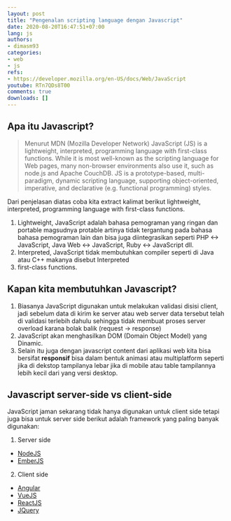 ```yaml
---
layout: post
title: "Pengenalan scripting language dengan Javascript"
date: 2020-08-20T16:47:51+07:00
lang: js
authors:
- dimasm93
categories:
- web
- js
refs: 
- https://developer.mozilla.org/en-US/docs/Web/JavaScript
youtube: RTn7QDs8T00
comments: true
downloads: []
---
```


## Apa itu Javascript?

> Menurut MDN (Mozilla Developer Network) JavaScript (JS) is a lightweight, interpreted, programming language with first-class functions. While it is most well-known as the scripting language for Web pages, many non-browser environments also use it, such as node.js and Apache CouchDB. JS is a prototype-based, multi-paradigm, dynamic scripting language, supporting object-oriented, imperative, and declarative (e.g. functional programming) styles.

Dari penjelasan diatas coba kita extract kalimat berikut lightweight, interpreted, programming language with first-class functions.

1. Lightweight, JavaScript adalah bahasa pemograman yang ringan dan portable magsudnya protable artinya tidak tergantung pada bahasa bahasa pemograman lain dan bisa juga diintegrasikan seperti PHP <-> JavaScript, Java Web <-> JavaScript, Ruby <-> JavaScript dll.
2. Interpreted, JavaScript tidak membutuhkan compiler seperti di Java atau C++ makanya disebut Interpreted
3. first-class functions.

## Kapan kita membutuhkan Javascript?

1. Biasanya JavaScript digunakan untuk melakukan validasi disisi client, jadi sebelum data di kirim ke server atau web server data tersebut telah di validasi terlebih dahulu sehingga tidak membuat proses server overload karana bolak balik (request -> response)
2. JavaScript akan menghasilkan DOM (Domain Object Model) yang Dinamic.
3. Selain itu juga dengan javascript content dari aplikasi web kita bisa bersifat **responsif** bisa dalam bentuk animasi atau multiplatform seperti jika di dekstop tampilanya lebar jika di mobile atau table tampilannya lebih kecil dari yang versi desktop.

## Javascript server-side vs client-side

JavaScript jaman sekarang tidak hanya digunakan untuk client side tetapi juga bisa untuk server side berikut adalah framework yang paling banyak digunakan:

1. Server side
- [NodeJS](https://nodejs.org/en/)
- [EmberJS](http://emberjs.com/)

2. Client side
- [Angular](https://angular.io/)
- [VueJS](https://vuejs.org/)
- [ReactJS](https://reactjs.org/)
- [JQuery](https://jquery.com/)
